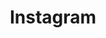 ---
title: "Instagram"
weight: 5
icon: "instagram"
description: "Visual thoughts."
link: "https://www.instagram.com/yash_patel14"
---